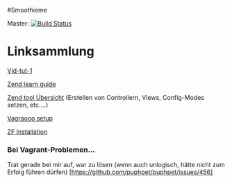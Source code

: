 
#Smoothieme

Master: [![Build Status](https://api.travis-ci.org/zendframework/zf1.png?branch=master)](https://travis-ci.org/zendframework/zf1)

Linksammlung
=================
[Vid-tut-1](http://cloud.webtaurus.de/public.php?service=files&t=ccaaf656da37b05e06f46dba3afbbf55)

[Zend learn guide](http://framework.zend.com/manual/1.12/de/learning.html)

[Zend tool Übersicht](http://richardjh.org/files/richardjh_zend-tool.pdf) (Erstellen von Controllern, Views, Config-Modes setzen, etc....)

[Vagraooo setup](https://github.com/sadeq89/smoothieme/blob/master/DEVELOPMENT_README.md)

[ZF Installation](https://github.com/sadeq89/smoothieme/blob/master/INSTALL.md)
### Bei Vagrant-Problemen...
Trat gerade bei mir auf, war zu lösen (wenn auch unlogisch, hätte nicht zum Erfolg führen dürfen)
[https://github.com/puphpet/puphpet/issues/456]
